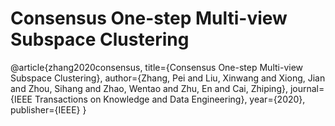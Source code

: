 # Consensus One-step Multi-view Subspace Clustering

@article{zhang2020consensus,
  title={Consensus One-step Multi-view Subspace Clustering},
  author={Zhang, Pei and Liu, Xinwang and Xiong, Jian and Zhou, Sihang and Zhao, Wentao and Zhu, En and Cai, Zhiping},
  journal={IEEE Transactions on Knowledge and Data Engineering},
  year={2020},
  publisher={IEEE}
}
